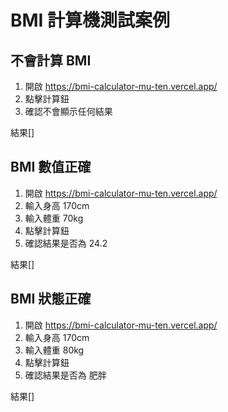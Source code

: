# BMI 計算機測試案例

## 不會計算 BMI

1. 開啟 https://bmi-calculator-mu-ten.vercel.app/
2. 點擊計算鈕
3. 確認不會顯示任何結果

結果[]

## BMI 數值正確

1. 開啟 https://bmi-calculator-mu-ten.vercel.app/
2. 輸入身高 170cm
3. 輸入體重 70kg
4. 點擊計算鈕
5. 確認結果是否為 24.2

結果[]

## BMI 狀態正確

1. 開啟 https://bmi-calculator-mu-ten.vercel.app/
2. 輸入身高 170cm
3. 輸入體重 80kg
4. 點擊計算鈕
5. 確認結果是否為 肥胖

結果[]
